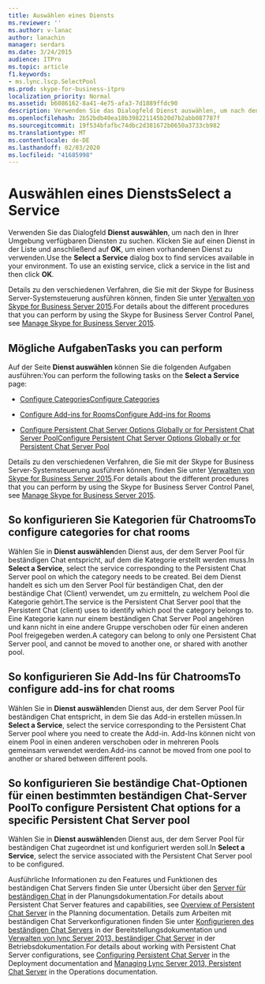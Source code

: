 ```yaml
---
title: Auswählen eines Diensts
ms.reviewer: ''
ms.author: v-lanac
author: lanachin
manager: serdars
ms.date: 3/24/2015
audience: ITPro
ms.topic: article
f1.keywords:
- ms.lync.lscp.SelectPool
ms.prod: skype-for-business-itpro
localization_priority: Normal
ms.assetid: b6086162-8a41-4e75-afa3-7d1889ffdc90
description: Verwenden Sie das Dialogfeld Dienst auswählen, um nach den in Ihrer Umgebung verfügbaren Diensten zu suchen. Klicken Sie auf einen Dienst in der Liste und anschließend auf OK, um einen vorhandenen Dienst zu verwenden.
ms.openlocfilehash: 2b52bdb40ea18b398221145b20d7b2abb087787f
ms.sourcegitcommit: 19f534bfafbc74dbc2d381672b0650a3733cb982
ms.translationtype: MT
ms.contentlocale: de-DE
ms.lasthandoff: 02/03/2020
ms.locfileid: "41685998"
---
```

# <a name="select-a-service"></a><span data-ttu-id="1ab63-104">Auswählen eines Diensts</span><span class="sxs-lookup"><span data-stu-id="1ab63-104">Select a Service</span></span>

<span data-ttu-id="1ab63-p102">Verwenden Sie das Dialogfeld **Dienst auswählen**, um nach den in Ihrer Umgebung verfügbaren Diensten zu suchen. Klicken Sie auf einen Dienst in der Liste und anschließend auf **OK**, um einen vorhandenen Dienst zu verwenden.</span><span class="sxs-lookup"><span data-stu-id="1ab63-p102">Use the **Select a Service** dialog box to find services available in your environment. To use an existing service, click a service in the list and then click **OK**.</span></span>

<span data-ttu-id="1ab63-107">Details zu den verschiedenen Verfahren, die Sie mit der Skype for Business Server-Systemsteuerung ausführen können, finden Sie unter [Verwalten von Skype for Business Server 2015](../../manage/manage.md).</span><span class="sxs-lookup"><span data-stu-id="1ab63-107">For details about the different procedures that you can perform by using the Skype for Business Server Control Panel, see [Manage Skype for Business Server 2015](../../manage/manage.md).</span></span>

## <a name="tasks-you-can-perform"></a><span data-ttu-id="1ab63-108">Mögliche Aufgaben</span><span class="sxs-lookup"><span data-stu-id="1ab63-108">Tasks you can perform</span></span>

<span data-ttu-id="1ab63-109">Auf der Seite **Dienst auswählen** können Sie die folgenden Aufgaben ausführen:</span><span class="sxs-lookup"><span data-stu-id="1ab63-109">You can perform the following tasks on the **Select a Service** page:</span></span>

- [<span data-ttu-id="1ab63-110">Configure Categories</span><span class="sxs-lookup"><span data-stu-id="1ab63-110">Configure Categories</span></span>](https://technet.microsoft.com/library/4547f514-f0c0-404d-890f-092ddeeac852.aspx)

- [<span data-ttu-id="1ab63-111">Configure Add-ins for Rooms</span><span class="sxs-lookup"><span data-stu-id="1ab63-111">Configure Add-ins for Rooms</span></span>](https://technet.microsoft.com/library/4eeaf19e-8369-4f6f-af65-a283cf7daa1c.aspx)

- [<span data-ttu-id="1ab63-112">Configure Persistent Chat Server Options Globally or for Persistent Chat Server Pool</span><span class="sxs-lookup"><span data-stu-id="1ab63-112">Configure Persistent Chat Server Options Globally or for Persistent Chat Server Pool</span></span>](https://technet.microsoft.com/library/1e8d5245-cd58-4aad-9a1c-35b24189bc40.aspx)

<span data-ttu-id="1ab63-113">Details zu den verschiedenen Verfahren, die Sie mit der Skype for Business Server-Systemsteuerung ausführen können, finden Sie unter [Verwalten von Skype for Business Server 2015](../../manage/manage.md).</span><span class="sxs-lookup"><span data-stu-id="1ab63-113">For details about the different procedures that you can perform by using the Skype for Business Server Control Panel, see [Manage Skype for Business Server 2015](../../manage/manage.md).</span></span>

## <a name="to-configure-categories-for-chat-rooms"></a><span data-ttu-id="1ab63-114">So konfigurieren Sie Kategorien für Chatrooms</span><span class="sxs-lookup"><span data-stu-id="1ab63-114">To configure categories for chat rooms</span></span>

<span data-ttu-id="1ab63-115">Wählen Sie in **Dienst auswählen**den Dienst aus, der dem Server Pool für beständigen Chat entspricht, auf dem die Kategorie erstellt werden muss.</span><span class="sxs-lookup"><span data-stu-id="1ab63-115">In **Select a Service**, select the service corresponding to the Persistent Chat Server pool on which the category needs to be created.</span></span> <span data-ttu-id="1ab63-116">Bei dem Dienst handelt es sich um den Server Pool für beständigen Chat, den der beständige Chat (Client) verwendet, um zu ermitteln, zu welchem Pool die Kategorie gehört.</span><span class="sxs-lookup"><span data-stu-id="1ab63-116">The service is the Persistent Chat Server pool that the Persistent Chat (client) uses to identify which pool the category belongs to.</span></span> <span data-ttu-id="1ab63-117">Eine Kategorie kann nur einem beständigen Chat Server Pool angehören und kann nicht in eine andere Gruppe verschoben oder für einen anderen Pool freigegeben werden.</span><span class="sxs-lookup"><span data-stu-id="1ab63-117">A category can belong to only one Persistent Chat Server pool, and cannot be moved to another one, or shared with another pool.</span></span>

## <a name="to-configure-add-ins-for-chat-rooms"></a><span data-ttu-id="1ab63-118">So konfigurieren Sie Add-Ins für Chatrooms</span><span class="sxs-lookup"><span data-stu-id="1ab63-118">To configure add-ins for chat rooms</span></span>

<span data-ttu-id="1ab63-119">Wählen Sie in **Dienst auswählen**den Dienst aus, der dem Server Pool für beständigen Chat entspricht, in dem Sie das Add-in erstellen müssen.</span><span class="sxs-lookup"><span data-stu-id="1ab63-119">In **Select a Service**, select the service corresponding to the Persistent Chat Server pool where you need to create the Add-in.</span></span> <span data-ttu-id="1ab63-120">Add-Ins können nicht von einem Pool in einen anderen verschoben oder in mehreren Pools gemeinsam verwendet werden.</span><span class="sxs-lookup"><span data-stu-id="1ab63-120">Add-ins cannot be moved from one pool to another or shared between different pools.</span></span>

## <a name="to-configure-persistent-chat-options-for-a-specific-persistent-chat-server-pool"></a><span data-ttu-id="1ab63-121">So konfigurieren Sie beständige Chat-Optionen für einen bestimmten beständigen Chat-Server Pool</span><span class="sxs-lookup"><span data-stu-id="1ab63-121">To configure Persistent Chat options for a specific Persistent Chat Server pool</span></span>

<span data-ttu-id="1ab63-122">Wählen Sie in **Dienst auswählen**den Dienst aus, der dem Server Pool für beständigen Chat zugeordnet ist und konfiguriert werden soll.</span><span class="sxs-lookup"><span data-stu-id="1ab63-122">In **Select a Service**, select the service associated with the Persistent Chat Server pool to be configured.</span></span>

<span data-ttu-id="1ab63-123">Ausführliche Informationen zu den Features und Funktionen des beständigen Chat Servers finden Sie unter Übersicht über den [Server für beständigen Chat](https://technet.microsoft.com/library/23f7c886-304d-495a-ae70-3cbb44241acd.aspx) in der Planungsdokumentation.</span><span class="sxs-lookup"><span data-stu-id="1ab63-123">For details about Persistent Chat Server features and capabilities, see [Overview of Persistent Chat Server](https://technet.microsoft.com/library/23f7c886-304d-495a-ae70-3cbb44241acd.aspx) in the Planning documentation.</span></span> <span data-ttu-id="1ab63-124">Details zum Arbeiten mit beständigen Chat Serverkonfigurationen finden Sie unter [Konfigurieren des beständigen Chat Servers](https://technet.microsoft.com/library/d90a4049-b268-4e8e-9f24-0cef08c8d9ed.aspx) in der Bereitstellungsdokumentation und [Verwalten von lync Server 2013, beständiger Chat Server](https://technet.microsoft.com/library/82befdc6-5d32-45f1-bfd7-aaedffed1ab8.aspx) in der Betriebsdokumentation.</span><span class="sxs-lookup"><span data-stu-id="1ab63-124">For details about working with Persistent Chat Server configurations, see [Configuring Persistent Chat Server](https://technet.microsoft.com/library/d90a4049-b268-4e8e-9f24-0cef08c8d9ed.aspx) in the Deployment documentation and [Managing Lync Server 2013, Persistent Chat Server](https://technet.microsoft.com/library/82befdc6-5d32-45f1-bfd7-aaedffed1ab8.aspx) in the Operations documentation.</span></span>

